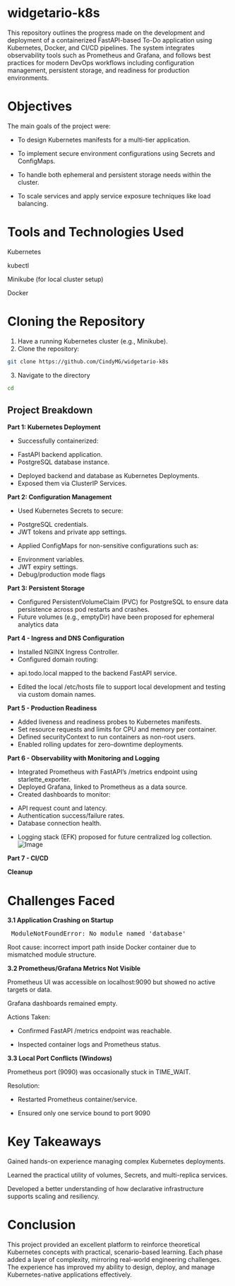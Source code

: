# widgetario-k8s

This repository outlines the progress made on the development and deployment of a containerized
FastAPI-based To-Do application using Kubernetes, Docker, and CI/CD pipelines. The system
integrates observability tools such as Prometheus and Grafana, and follows best practices for modern
DevOps workflows including configuration management, persistent storage, and readiness for production
environments.

# Objectives

The main goals of the project were:

- To design Kubernetes manifests for a multi-tier application.

- To implement secure environment configurations using Secrets and ConfigMaps.

- To handle both ephemeral and persistent storage needs within the cluster.

- To scale services and apply service exposure techniques like load balancing.

# Tools and Technologies Used

Kubernetes

kubectl

Minikube (for local cluster setup)

Docker

# Cloning the Repository

1. Have a running Kubernetes cluster (e.g., Minikube).
2. Clone the repository:

```bash
git clone https://github.com/CindyMG/widgetario-k8s
```
3. Navigate to the directory
```bash
cd 
```

## Project Breakdown

**Part 1: Kubernetes Deployment**
* Successfully containerized:
 - FastAPI backend application.
 - PostgreSQL database instance.
* Deployed backend and database as Kubernetes Deployments.
* Exposed them via ClusterIP Services.

**Part 2: Configuration Management**
* Used Kubernetes Secrets to secure:
 - PostgreSQL credentials.
 - JWT tokens and private app settings.
* Applied ConfigMaps for non-sensitive configurations such as:
 - Environment variables.
 - JWT expiry settings.
 - Debug/production mode flags

**Part 3: Persistent Storage**
* Configured PersistentVolumeClaim (PVC) for PostgreSQL to ensure data persistence across pod restarts and crashes.
* Future volumes (e.g., emptyDir) have been proposed for ephemeral analytics data

**Part 4 - Ingress and DNS Configuration**
* Installed NGINX Ingress Controller.
* Configured domain routing:
 - api.todo.local mapped to the backend FastAPI service.
* Edited the local /etc/hosts file to support local development and testing via custom domain names.

**Part 5 - Production Readiness**
* Added liveness and readiness probes to Kubernetes manifests.
* Set resource requests and limits for CPU and memory per container.
* Defined securityContext to run containers as non-root users.
* Enabled rolling updates for zero-downtime deployments.

 **Part 6 - Observability with Monitoring and Logging**
* Integrated Prometheus with FastAPI’s /metrics endpoint using starlette_exporter.
* Deployed Grafana, linked to Prometheus as a data source.
* Created dashboards to monitor:
 - API request count and latency.
 - Authentication success/failure rates.
 - Database connection health.
* Logging stack (EFK) proposed for future centralized log collection.
![Image](https://github.com/user-attachments/assets/69e64102-dd93-4237-b697-e12382d7b114)


 **Part 7 - CI/CD**


**Cleanup** 

# Challenges Faced

**3.1 Application Crashing on Startup**

<pre> ModuleNotFoundError: No module named 'database' </pre>

Root cause: incorrect import path inside Docker container due to mismatched module structure.

**3.2 Prometheus/Grafana Metrics Not Visible**

Prometheus UI was accessible on localhost:9090 but showed no active targets or data.

Grafana dashboards remained empty.

Actions Taken:

  - Confirmed FastAPI /metrics endpoint was reachable.

  - Inspected container logs and Prometheus status.
  
**3.3 Local Port Conflicts (Windows)**

Prometheus port (9090) was occasionally stuck in TIME_WAIT.

Resolution:

- Restarted Prometheus container/service.
   
- Ensured only one service bound to port 9090

# Key Takeaways

Gained hands-on experience managing complex Kubernetes deployments.

Learned the practical utility of volumes, Secrets, and multi-replica services.

Developed a better understanding of how declarative infrastructure supports scaling and resiliency.

# Conclusion

This project provided an excellent platform to reinforce theoretical Kubernetes concepts with practical, scenario-based learning. Each phase added a layer of complexity, mirroring real-world engineering challenges. The experience has improved my ability to design, deploy, and manage Kubernetes-native applications effectively.
